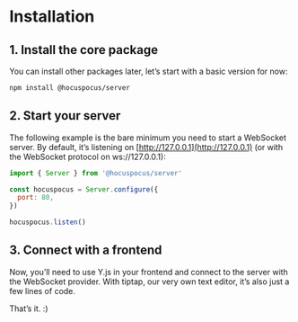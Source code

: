 # Installation

## 1. Install the core package
You can install other packages later, let’s start with a basic version for now:

```bash
npm install @hocuspocus/server
```

## 2. Start your server
The following example is the bare minimum you need to start a WebSocket server. By default, it’s listening on [http://127.0.0.1](http://127.0.0.1) (or with the WebSocket protocol on ws://127.0.0.1):

```js
import { Server } from '@hocuspocus/server'

const hocuspocus = Server.configure({
  port: 80,
})

hocuspocus.listen()
```

## 3. Connect with a frontend
Now, you’ll need to use Y.js in your frontend and connect to the server with the WebSocket provider. With tiptap, our very own text editor, it’s also just a few lines of code.

That’s it. :)
